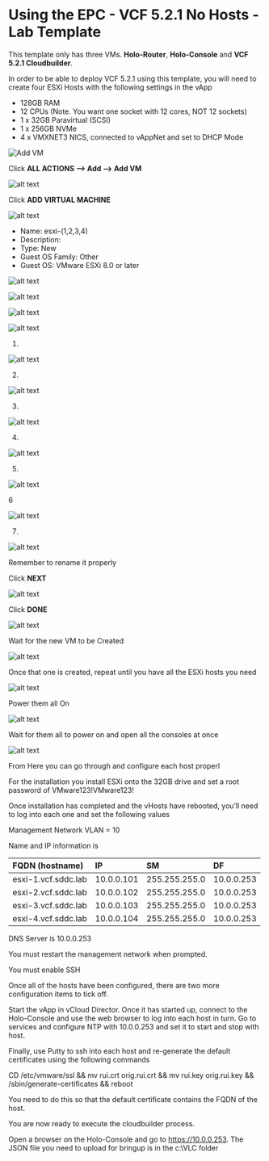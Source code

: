 # Using the EPC - VCF 5.2.1 No Hosts - Lab Template

This template only has three VMs.  **Holo-Router**, **Holo-Console** and **VCF 5.2.1 Cloudbuilder**.  

In order to be able to deploy VCF 5.2.1 using this template, you will need to create four ESXi Hosts with the following settings in the vApp

* 128GB RAM
* 12 CPUs (Note.  You want one socket with 12 cores, NOT 12 sockets)
* 1 x 32GB Paravirtual (SCSI) 
* 1 x 256GB NVMe
* 4 x VMXNET3 NICS, connected to vAppNet and set to DHCP Mode



![Add VM](_images/add.vm.png)

Click **ALL ACTIONS --> Add --> Add VM**

![alt text](_images/add.vm.2.png)

Click **ADD VIRTUAL MACHINE**

![alt text](_images/add.vm.esxi1.png)
* Name: esxi-(1,2,3,4)
* Description: 
* Type: New
* Guest OS Family: Other
* Guest OS: VMware ESXi 8.0 or later

![alt text](_images/add.vm.esxi2.png)

![alt text](_images/add.vm.esxi3.png)

![alt text](_images/add.vm.esxi.Add.png)

![alt text](_images/edit.vm.esxi1.png)

1.

![alt text](_images/edit.vm.esxi2.png)

2.

![alt text](_images/edit.vm.esxi3.png)

3.

![alt text](_images/edit.vm.esxi4.png)

4.

![alt text](_images/copy.vm.esxi1.png)

5.

![alt text](_images/copy.vm.esxi2.png)

6

![alt text](_images/copy.vm.esxi3.png)

7.

![alt text](_images/copy.vm.esxi4.png)

Remember to rename it properly

Click **NEXT**

![alt text](_images/copy.vm.esxi5.png)

Click **DONE**

![alt text](_images/copy.vm.esxi6.png)

Wait for the new VM to be Created

![alt text](_images/copy.vm.esxi7.png)

Once that one is created, repeat until you have all the ESXi hosts you need

![alt text](_images/powerOn.vm.esxi1.png)

Power them all On

![alt text](_images/powerOn.vm.esxi2.png)

Wait for them all to power on and open all the consoles at once

![alt text](_images/configAll.vm.esxi.png)

From Here you can go through and configure each host properl

For the installation you install ESXi onto the 32GB drive and set a root password of VMware123!VMware123!

Once installation has completed and the vHosts have rebooted, you’ll need to log into each one and set the following values

Management Network VLAN = 10

Name and IP information is

| FQDN (hostname)     | IP         | SM            | DF         |
| :------------------ | :--------- | :------------ | :--------- |
| esxi-1.vcf.sddc.lab | 10.0.0.101 | 255.255.255.0 | 10.0.0.253 |
| esxi-2.vcf.sddc.lab | 10.0.0.102 | 255.255.255.0 | 10.0.0.253 |
| esxi-3.vcf.sddc.lab | 10.0.0.103 | 255.255.255.0 | 10.0.0.253 |
| esxi-4.vcf.sddc.lab | 10.0.0.104 | 255.255.255.0 | 10.0.0.253 |

DNS Server is 10.0.0.253

You must restart the management network when prompted.

You must enable SSH

Once all of the hosts have been configured, there are two more configuration items to tick off.

Start the vApp in vCloud Director.  Once it has started up, connect to the Holo-Console and use the web browser to log into each host in turn.  Go to services and configure NTP with 10.0.0.253 and set it to start and stop with host.

Finally, use Putty to ssh into each host and re-generate the default certificates using the following commands


CD /etc/vmware/ssl && mv rui.crt orig.rui.crt && mv rui.key orig.rui.key && /sbin/generate-certificates && reboot

You need to do this so that the default certificate contains the FQDN of the host.

You are now ready to execute the cloudbuilder process.

Open a browser on the Holo-Console and go to https://10.0.0.253.  The JSON file you need to upload for bringup is in the c:\VLC folder

